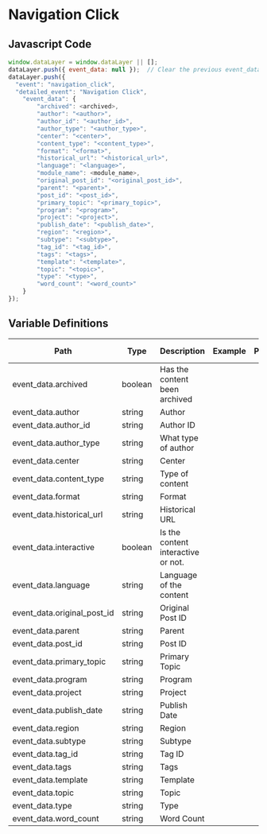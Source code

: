 # Navigation Click

### 

## Javascript Code
```js
window.dataLayer = window.dataLayer || [];
dataLayer.push({ event_data: null });  // Clear the previous event_data object.
dataLayer.push({
  "event": "navigation_click",
  "detailed_event": "Navigation Click",
    "event_data": {
        "archived": <archived>,
        "author": "<author>",
        "author_id": "<author_id>",
        "author_type": "<author_type>",
        "center": "<center>",
        "content_type": "<content_type>",
        "format": "<format>",
        "historical_url": "<historical_url>",
        "language": "<language>",
        "module_name": <module_name>,
        "original_post_id": "<original_post_id>",
        "parent": "<parent>",
        "post_id": "<post_id>",
        "primary_topic": "<primary_topic>",
        "program": "<program>",
        "project": "<project>",
        "publish_date": "<publish_date>",
        "region": "<region>",
        "subtype": "<subtype>",
        "tag_id": "<tag_id>",
        "tags": "<tags>",
        "template": "<template>",
        "topic": "<topic>",
        "type": "<type>",
        "word_count": "<word_count>"
    }
});
```

## Variable Definitions

|Path|Type|Description|Example|Pattern|Min Length|Max Length|Minimum|Maximum|Multiple Of|
| --- | --- | --- | --- | --- | --- | --- | --- | --- | --- |
|event_data.archived|boolean|Has the content been archived||||||||
|event_data.author|string|Author||||||||
|event_data.author_id|string|Author ID||||||||
|event_data.author_type|string|What type of author||||||||
|event_data.center|string|Center||||||||
|event_data.content_type|string|Type of content||||||||
|event_data.format|string|Format||||||||
|event_data.historical_url|string|Historical URL||||||||
|event_data.interactive|boolean|Is the content interactive or not.||||||||
|event_data.language|string|Language of the content||||||||
|event_data.original_post_id|string|Original Post ID||||||||
|event_data.parent|string|Parent||||||||
|event_data.post_id|string|Post ID||||||||
|event_data.primary_topic|string|Primary Topic||||||||
|event_data.program|string|Program||||||||
|event_data.project|string|Project||||||||
|event_data.publish_date|string|Publish Date||||||||
|event_data.region|string|Region||||||||
|event_data.subtype|string|Subtype||||||||
|event_data.tag_id|string|Tag ID||||||||
|event_data.tags|string|Tags||||||||
|event_data.template|string|Template||||||||
|event_data.topic|string|Topic||||||||
|event_data.type|string|Type||||||||
|event_data.word_count|string|Word Count||||||||




